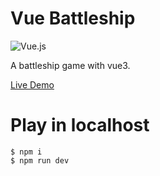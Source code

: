 # Vue Battleship

![Vue.js](https://img.shields.io/badge/vuejs-%2335495e.svg?style=for-the-badge&logo=vuedotjs&logoColor=%234FC08D)

A battleship game with vue3.

[Live Demo](https://andy19910102.github.io/vue-battleship/dist/)

# Play in localhost

```shell
$ npm i
$ npm run dev
```